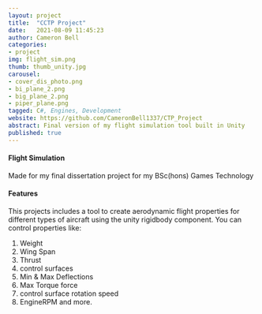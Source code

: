 ```yaml
---
layout: project
title:  "CCTP Project"
date:   2021-08-09 11:45:23
author: Cameron Bell
categories:
- project
img: flight_sim.png
thumb: thumb_unity.jpg
carousel:
- cover_dis_photo.png
- bi_plane_2.png
- big_plane_2.png
- piper_plane.png
tagged: C#, Engines, Development
website: https://github.com/CameronBell1337/CTP_Project
abstract: Final version of my flight simulation tool built in Unity
published: true
---
```

#### Flight Simulation
Made for my final dissertation project for my BSc(hons) Games Technology  
#### Features
This projects includes a tool to create aerodynamic flight properties for different types of aircraft using the unity rigidbody component. 
You can control properties like: 
1. Weight
2. Wing Span
3. Thrust
4. control surfaces
5. Min & Max Deflections
6. Max Torque force
7. control surface rotation speed
8. EngineRPM
and more.
